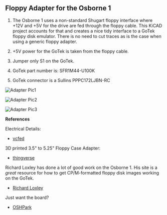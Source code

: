 Floppy Adapter for the Osborne 1
--------------------------------

1. The Osborne 1 uses a non-standard Shugart floppy interface where +12V and +5V for the drive are
fed through the floppy cable.  This KiCAD project accounts for that and creates a nice tidy 
interface to a GoTek floppy disk emulator.  There is no need to cut traces as is the case when using a 
generic floppy adapter.

2. +5V power for the GoTek is taken from the floppy cable.

3. Jumper only S1 on the GoTek.

4. GoTek part number is: SFR1M44-U100K

5. GoTek connector is a Sullins PPPC172LJBN-RC

![Adapter Pic1](https://vissernet.ca/picture_library/FloppyAdapter_V1.1.png)

![Adapter Pic2](https://vissernet.ca/picture_library/FloppyAdapter_01.png)

![Adapter Pic3](https://vissernet.ca/picture_library/FloppyAdapter_02.png)

**References**

Electrical Details:

* [vcfed](http://www.vcfed.org/forum/showthread.php?56999-Osborne-1-Gotek-Floppy-Emulator-SUCCESS!)

3D printed 3.5" to 5.25" Floppy Case Adapter:

* [thingverse](https://www.thingiverse.com/thing:2217061)

Richard Loxley has done a lot of good work on the Osborne 1.  His site is a *great* resource for
how to get CP/M-formatted floppy disk images working on the GoTek.

* [Richard Loxley](https://www.richardloxley.com/2018/03/30/retro-challenge-2018-04/)

Just want the board?

* [OSHPark](https://oshpark.com/shared_projects/k4YXJYxn)

